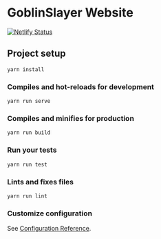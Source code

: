 # GoblinSlayer Website

[![Netlify Status](https://api.netlify.com/api/v1/badges/3006a33f-de13-4d21-9d8c-ed49627925db/deploy-status)](https://app.netlify.com/sites/goblinslayer/deploys)

## Project setup
```
yarn install
```

### Compiles and hot-reloads for development
```
yarn run serve
```

### Compiles and minifies for production
```
yarn run build
```

### Run your tests
```
yarn run test
```

### Lints and fixes files
```
yarn run lint
```

### Customize configuration
See [Configuration Reference](https://cli.vuejs.org/config/).
